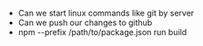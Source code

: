 - Can we start linux commands like git by server
- Can we push our changes to github
- npm --prefix /path/to/package.json run build
